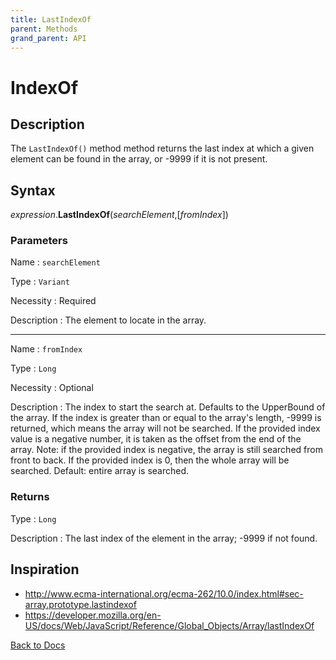 ```yaml
---
title: LastIndexOf
parent: Methods
grand_parent: API
---
```


# IndexOf

## Description
The `LastIndexOf()` method method returns the last index at which a given element can be found in the array, or -9999 if it is not present. 

## Syntax

*expression*.**LastIndexOf**(*searchElement*,[*fromIndex*]) 

### Parameters

Name 
: `searchElement`

Type
: `Variant`

Necessity
: Required

Description
: The element to locate in the array.

---

Name 
: `fromIndex`

Type
: `Long`

Necessity
: Optional

Description
: The index to start the search at. Defaults to the UpperBound of the array. If the index is greater than or equal to the array's length, -9999 is returned, which means the array will not be searched. If the provided index value is a negative number, it is taken as the offset from the end of the array. Note: if the provided index is negative, the array is still searched from front to back. If the provided index is 0, then the whole array will be searched. Default: entire array is searched.

### Returns

Type
: `Long`

Description
: The last index of the element in the array; -9999 if not found.

## Inspiration
* <http://www.ecma-international.org/ecma-262/10.0/index.html#sec-array.prototype.lastindexof>
* <https://developer.mozilla.org/en-US/docs/Web/JavaScript/Reference/Global_Objects/Array/lastIndexOf>

[Back to Docs](https://senipah.github.io/VBA-Better-Array/)